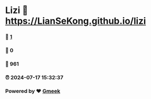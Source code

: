 # Lizi :link: https://LianSeKong.github.io/lizi 
### :page_facing_up: [1](https://LianSeKong.github.io/lizi/tag.html) 
### :speech_balloon: 0 
### :hibiscus: 961 
### :alarm_clock: 2024-07-17 15:32:37 
### Powered by :heart: [Gmeek](https://github.com/Meekdai/Gmeek)
